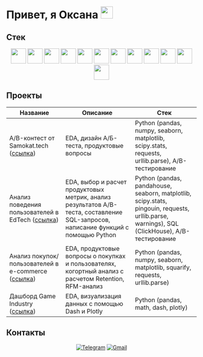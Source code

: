 <h1 align="left">Привет, я Оксана
<img src="https://github.com/blackcater/blackcater/raw/main/images/Hi.gif" height="32"/></h1>

## Стек

<div align="center">
  
<img src="https://cdn.simpleicons.org/python" height="40"/>
<img src="https://cdn.simpleicons.org/pandas" height="40"/>
<img src="https://cdn.simpleicons.org/numpy" height="40"/>
<img src="https://upload.wikimedia.org/wikipedia/commons/8/84/Matplotlib_icon.svg" height="40"/>
<img src="https://seaborn.pydata.org/_images/logo-mark-lightbg.svg" height="40"/>
<img src="https://cdn.simpleicons.org/scipy" height="40"/>
<img src="https://img.icons8.com/?size=100&id=laYYF3dV0Iew&format=png&color=000000" height="40"/>
<img src="https://cdn.simpleicons.org/clickhouse" height="40"/>
<img src="https://cdn.simpleicons.org/postgresql" height="40"/>
<img src="https://upload.wikimedia.org/wikipedia/commons/c/cf/New_Power_BI_Logo.svg" height="40"/>
<img src="https://cdn.simpleicons.org/redash" height="40"/>
<img src="https://img.icons8.com/?size=100&id=9Kvi1p1F0tUo&format=png&color=000000" height="40"/>

</div>

## Проекты

|Название|Описание|Стек|
|--------|--------|----|
|A/B-контест от Samokat.tech ([ссылка](https://github.com/oxana-sidorenko/samokat.tech_fraud_ab-testing))|EDA, дизайн А/Б-теста, продуктовые вопросы|Python (pandas, numpy, seaborn, matplotlib, scipy.stats, requests, urllib.parse), A/B-тестирование|
|Анализ поведения пользователей в EdTech ([ссылка](https://github.com/oxana-sidorenko/edtech_project))|EDA, выбор и расчет продуктовых метрик, анализ результатов А/B-теста, составление SQL-запросов, написание функций с помощью Python|Python (pandas, pandahouse, seaborn, matplotlib, scipy.stats, pingouin, requests, urllib.parse, warnings), SQL (ClickHouse), A/B-тестирование|
|Анализ покупок/пользователей в e-commerce ([ссылка](https://github.com/oxana-sidorenko/e-commerce_project))|EDA, продуктовые вопросы о покупках и пользователях, когортный анализ с расчетом Retention, RFM-анализ|Python (pandas, numpy, seaborn, matplotlib, squarify, requests, urllib.parse)|
|Дашборд Game Industry ([ссылка](https://github.com/oxana-sidorenko/game_industry_dash))|EDA, визуализация данных с помощью Dash и Plotly|Python (pandas, math, dash, plotly)|

## Контакты

<div align="center">
  
[![Telegram](https://img.shields.io/badge/Telegram-0b0038?style=for-the-badge&logo=telegram&logoColor=white)](https://t.me/oxtis)
[![Gmail](https://img.shields.io/badge/Gmail-0b0038?style=for-the-badge&logo=gmail&logoColor=red)](mailto:oxana.sidorenko60@gmail.com)

</div>
